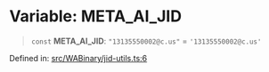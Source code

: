 # Variable: META\_AI\_JID

> `const` **META\_AI\_JID**: `"13135550002@c.us"` = `'13135550002@c.us'`

Defined in: [src/WABinary/jid-utils.ts:6](https://github.com/Fokusdotid/bail/blob/3856b89f13bbe82f2e10396a28cd4ef2089de845/src/WABinary/jid-utils.ts#L6)
